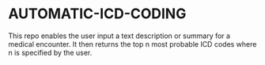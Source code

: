 # AUTOMATIC-ICD-CODING
This repo enables the user input a text description or summary for a medical encounter. It then returns the top n most probable ICD codes where n is specified by the user.
